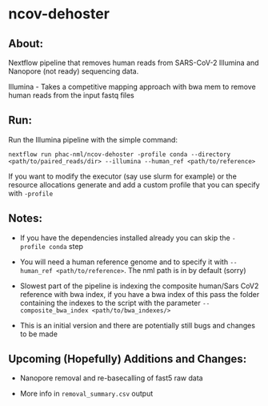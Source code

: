 # ncov-dehoster

## About:
Nextflow pipeline that removes human reads from SARS-CoV-2 Illumina and Nanopore (not ready) sequencing data.

Illumina - Takes a competitive mapping approach with bwa mem to remove human reads from the input fastq files

## Run:
Run the Illumina pipeline with the simple command:

```
nextflow run phac-nml/ncov-dehoster -profile conda --directory <path/to/paired_reads/dir> --illumina --human_ref <path/to/reference>
```

If you want to modify the executor (say use slurm for example) or the resource allocations generate and
add a custom profile that you can specify with `-profile`

## Notes:

- If you have the dependencies installed already you can skip the `-profile conda` step

- You will need a human reference genome and to specify it with `--human_ref <path/to/reference>`. The nml path is in by default (sorry)

- Slowest part of the pipeline is indexing the composite human/Sars CoV2 reference with bwa index, if you have a bwa index of this
pass the folder containing the indexes to the script with the parameter `--composite_bwa_index <path/to/bwa_indexes/>`

- This is an initial version and there are potentially still bugs and changes to be made

## Upcoming (Hopefully) Additions and Changes:

- Nanopore removal and re-basecalling of fast5 raw data

- More info in `removal_summary.csv` output
